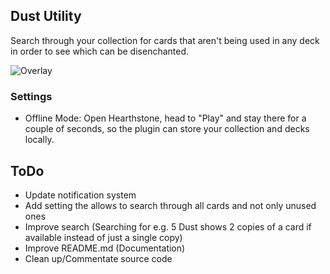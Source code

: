 ## Dust Utility
Search through your collection for cards that aren't being used in any deck in order to see which can be disenchanted.

![Overlay](https://i.imgur.com/EWdUFyu.png)

### Settings
* Offline Mode: Open Hearthstone, head to "Play" and stay there for a couple of seconds, so the plugin can store your collection and decks locally.

## ToDo
* Update notification system
* Add setting the allows to search through all cards and not only unused ones
* Improve search (Searching for e.g. 5 Dust shows 2 copies of a card if available instead of just a single copy)
* Improve README.md (Documentation)
* Clean up/Commentate source code
